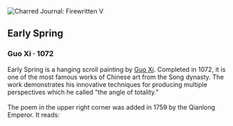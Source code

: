 <div class="artwork-of-the-day">
  <div class="container">
    <div class="img-wrapper">
      <img
        src="https://uploads8.wikiart.org/00206/images/guo-xi/guo-xi-early-spring-large.jpg!Large.jpg"
        alt="Charred Journal: Firewritten V" />
    </div>
    <div class="artwork-detail">
      <div class="artwork-origin"> 
        <h2 class="artwork-name">Early Spring</h2>
        <h3 class="artist">
          Guo Xi
                    ·  1072
        </h3>
      </div>
      <p class="description">
        <span class="artwork-description-text ng-binding" ng-bind-html="viewModel.ArtworkOfTheDay.Description | unsafe">Early Spring is a hanging scroll painting by <a target="_blank" href="/en/guo-xi">Guo Xi</a>. Completed in 1072, it is one of the most famous works of Chinese art from the Song dynasty. The work demonstrates his innovative techniques for producing multiple perspectives which he called "the angle of totality."
<br>
<br>The poem in the upper right corner was added in 1759 by the Qianlong Emperor. It reads:</span>
                        <div class="text-shadow-container ng-hide" ng-show="showShadow"></div>
      </p>
    </div>
  </div>

</div>
